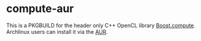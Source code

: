 compute-aur
===========
This is a PKGBUILD for the header only C++ OpenCL library [Boost.compute](https://github.com/kylelutz/compute]). Archlinux users can install it via the [AUR](https://aur.archlinux.org/packages/boost-compute-git/).
